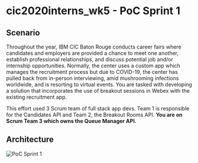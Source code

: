 # cic2020interns_wk5 - PoC Sprint 1

## Scenario
Throughout the year, IBM CIC Baton Rouge conducts career fairs where candidates and employers are provided a chance to meet one another, establish professional relationships, and discuss potential job and/or internship opportunities. Normally, the center uses a custom app which manages the recruitment process but due to COVID-19, the center has pulled back from in-person interviewing, amid mushrooming infections worldwide, and is resorting to virtual events. You are tasked with developing a solution that incorporates the use of breakout sessions in Webex with the existing recruitment app.

This effort used 3 Scrum team of full stack app devs. Team 1 is responsible for the Candidates API and Team 2, the Breakout Rooms API. **You are on Scrum Team 3 which owns the Queue Manager API.**

## Architecture
![PoC Sprint 1](https://media.github.ibm.com/user/203313/files/b9ffd600-ca4f-11ea-9047-3a2ac87fb39f)

